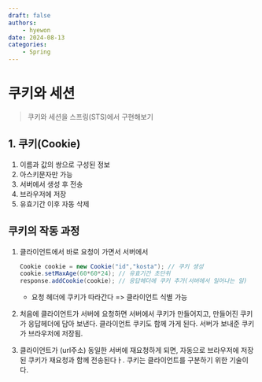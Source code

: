 ```yaml
---
draft: false
authors:
    - hyewon
date: 2024-08-13
categories:
    - Spring
---
```


# 쿠키와 세션

> 쿠키와 세션을 스프링(STS)에서 구현해보기

<!-- more -->

## 1. 쿠키(Cookie)

1. 이름과 값의 쌍으로 구성된 정보
2. 아스키문자만 가능
3. 서버에서 생성 후 전송
4. 브라우저에 저장
5. 유효기간 이후 자동 삭제

## 쿠키의 작동 과정

1. 클라이언트에서 바로 요청이 가면서 서버에서

    ```java
    Cookie cookie = new Cookie("id","kosta"); // 쿠키 생성
    cookie.setMaxAge(60*60*24); // 유효기간 초단위
    response.addCookie(cookie); // 응답헤더에 쿠키 추가(서버에서 일어나는 일)
    ```

    - 요청 헤더에 쿠키가 따라간다 => 클라이언트 식별 가능

2. 처음에 클라이언트가 서버에 요청하면 서버에서 쿠키가 만들어지고, 만들어진 쿠키가 응답헤더에 담아 보낸다. 클라이언트 쿠키도 함께 가게 된다. 서버가 보내준 쿠키가 브라우저에 저장됨.
3. 클라이언트가 (url주소) 동일한 서버에 재요청하게 되면, 자동으로 브라우저에 저장된 쿠키가 재요청과 함께 전송된다ㅏ. 쿠키는 클라이언트를 구분하기 위한 기술이다.
